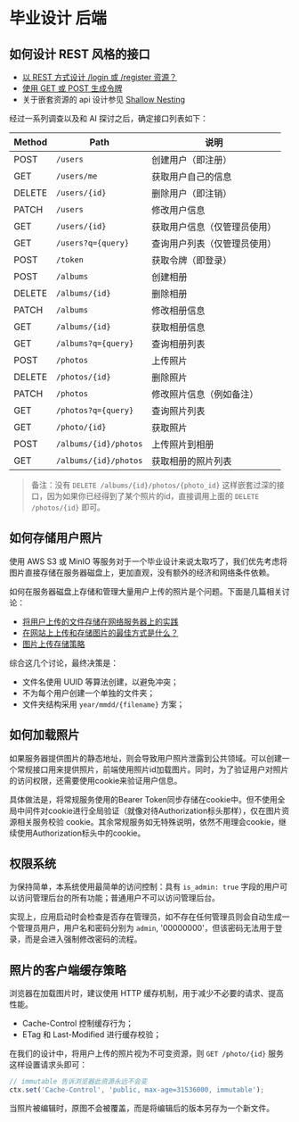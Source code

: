 # 毕业设计 后端

## 如何设计 REST 风格的接口

- [以 REST 方式设计 /login 或 /register 资源？](https://stackoverflow.com/a/7260540/8198710)
- [使用 GET 或 POST 生成令牌](https://stackoverflow.com/a/50776478/8198710)
- 关于嵌套资源的 api 设计参见 [Shallow Nesting](https://guides.rubyonrails.org/routing.html#shallow-nesting)

经过一系列调查以及和 AI 探讨之后，确定接口列表如下：

| Method | Path | 说明 |
| --- | --- | --- |
| POST   | `/users`               | 创建用户（即注册） |
| GET    | `/users/me`            | 获取用户自己的信息 |
| DELETE | `/users/{id}`          | 删除用户（即注销） |
| PATCH  | `/users`               | 修改用户信息 |
| GET    | `/users/{id}`          | 获取用户信息（仅管理员使用） |
| GET    | `/users?q={query}`     | 查询用户列表（仅管理员使用） |
| POST   | `/token`               | 获取令牌（即登录） |
| POST   | `/albums`              | 创建相册 |
| DELETE | `/albums/{id}`         | 删除相册 |
| PATCH  | `/albums`              | 修改相册信息 |
| GET    | `/albums/{id}`         | 获取相册信息 |
| GET    | `/albums?q={query}`    | 查询相册列表 |
| POST   | `/photos`              | 上传照片 |
| DELETE | `/photos/{id}`         | 删除照片 |
| PATCH  | `/photos`              | 修改照片信息（例如备注） |
| GET    | `/photos?q={query}`    | 查询照片列表 |
| GET    | `/photo/{id}`          | 获取照片 |
| POST   | `/albums/{id}/photos`  | 上传照片到相册 |
| GET    | `/albums/{id}/photos`  | 获取相册的照片列表 |

> 备注：没有 `DELETE /albums/{id}/photos/{photo_id}` 这样嵌套过深的接口，因为如果你已经得到了某个照片的id，直接调用上面的 `DELETE /photos/{id}` 即可。

## 如何存储用户照片

使用 AWS S3 或 MinIO 等服务对于一个毕业设计来说太取巧了，我们优先考虑将图片直接存储在服务器磁盘上，更加直观，没有额外的经济和网络条件依赖。

如何在服务器磁盘上存储和管理大量用户上传的照片是个问题。下面是几篇相关讨论：

- [将用户上传的文件存储在网络服务器上的实践](https://stackoverflow.com/a/7925338/8198710)
- [在网站上上传和存储图片的最佳方式是什么？](https://stackoverflow.com/a/8922090/8198710)
- [图片上传存储策略](https://stackoverflow.com/a/2664956)

综合这几个讨论，最终决策是：

- 文件名使用 UUID 等算法创建，以避免冲突；
- 不为每个用户创建一个单独的文件夹；
- 文件夹结构采用 `year/mmdd/{filename}` 方案；

## 如何加载照片

如果服务器提供图片的静态地址，则会导致用户照片泄露到公共领域。可以创建一个常规接口用来提供照片，前端使用照片id加载图片。同时，为了验证用户对照片的访问权限，还需要使用cookie来验证用户信息。

具体做法是，将常规服务使用的Bearer Token同步存储在cookie中。但不使用全局中间件对cookie进行全局验证（就像对待Authorization标头那样），仅在图片资源相关服务校验 cookie。其余常规服务如无特殊说明，依然不用理会cookie，继续使用Authorization标头中的cookie。

## 权限系统

为保持简单，本系统使用最简单的访问控制：具有 `is_admin: true` 字段的用户可以访问管理后台的所有功能；普通用户不可以访问管理后台。

实现上，应用启动时会检查是否存在管理员，如不存在任何管理员则会自动生成一个管理员用户，用户名和密码分别为 `admin`, '00000000'，但该密码无法用于登录，而是会进入强制修改密码的流程。

## 照片的客户端缓存策略

浏览器在加载图片时，建议使用 HTTP 缓存机制，用于减少不必要的请求、提高性能。

- Cache-Control 控制缓存行为；
- ETag 和 Last-Modified 进行缓存校验；

在我们的设计中，将用户上传的照片视为不可变资源，则 `GET /photo/{id}` 服务这样设置请求头即可：

```js
// immutable 告诉浏览器此资源永远不会变
ctx.set('Cache-Control', 'public, max-age=31536000, immutable');
```

当照片被编辑时，原图不会被覆盖，而是将编辑后的版本另存为一个新文件。
